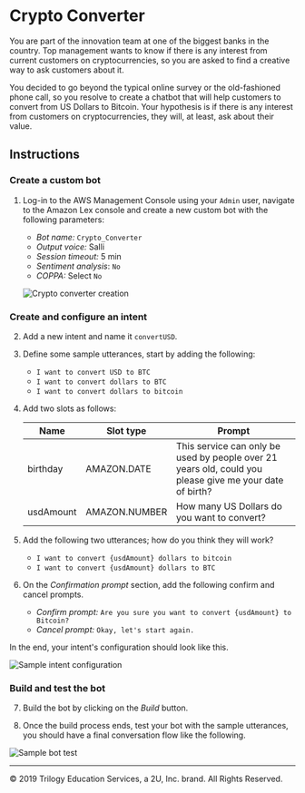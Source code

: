 # Crypto Converter

You are part of the innovation team at one of the biggest banks in the country. Top management wants to know if there is any interest from current customers on cryptocurrencies, so you are asked to find a creative way to ask customers about it.

You decided to go beyond the typical online survey or the old-fashioned phone call, so you resolve to create a chatbot that will help customers to convert from US Dollars to Bitcoin. Your hypothesis is if there is any interest from customers on cryptocurrencies, they will, at least, ask about their value.

## Instructions

### Create a custom bot

1. Log-in to the AWS Management Console using your `Admin` user, navigate to the Amazon Lex console and create a new custom bot with the following parameters:

    * _Bot name:_ `Crypto_Converter`
    * _Output voice:_ Salli
    * _Session timeout:_ 5 min
    * _Sentiment analysis_: `No`
    * _COPPA:_ Select `No`

    ![Crypto converter creation](Images/cypto_converter_creation.png)

### Create and configure an intent

2. Add a new intent and name it `convertUSD`.

3. Define some sample utterances, start by adding the following:

    * `I want to convert USD to BTC`
    * `I want to convert dollars to BTC`
    * `I want to convert dollars to bitcoin`

4. Add two slots as follows:

    | Name | Slot type | Prompt |
    | --------- | ------------- | ------------------------------------------------------------------------------------------------------- |
    | birthday | AMAZON.DATE | This service can only be used by people over 21 years old, could you please give me your date of birth? |
    | usdAmount | AMAZON.NUMBER | How many US Dollars do you want to convert? |

5. Add the following two utterances; how do you think they will work?

    * `I want to convert ​{usdAmount}​ dollars to bitcoin`
    * `I want to convert ​{usdAmount}​ dollars to BTC`

6. On the _Confirmation prompt_ section, add the following confirm and cancel prompts.

    * _Confirm prompt:_ `Are you sure you want to convert {usdAmount} to Bitcoin?`
    * _Cancel prompt:_ `Okay, let's start again.`

In the end, your intent's configuration should look like this.

![Sample intent configuration](Images/converusd_intent.png)

### Build and test the bot

7. Build the bot by clicking on the _Build_ button.

8. Once the build process ends, test your bot with the sample utterances, you should have a final conversation flow like the following.

![Sample bot test](Images/crypto_converter_1.gif)

---
© 2019 Trilogy Education Services, a 2U, Inc. brand. All Rights Reserved.

